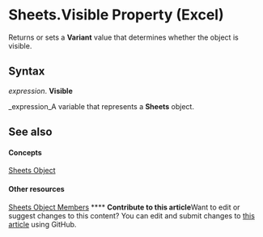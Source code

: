 
# Sheets.Visible Property (Excel)

Returns or sets a  **Variant** value that determines whether the object is visible.


## Syntax

 _expression_. **Visible**

 _expression_A variable that represents a  **Sheets** object.


## See also


#### Concepts


 [Sheets Object](048fd93c-bc27-4b58-358f-56fcee1710f8.md)
#### Other resources


 [Sheets Object Members](d630d25c-25cc-c866-a3d3-708246dc8b83.md)
****   **Contribute to this article**Want to edit or suggest changes to this content? You can edit and submit changes to  [this article](https://github.com/jhershey00/VBA_Excel_Test/OpenXMLCon/articles/a30627df-6535-6617-f8dc-6cca34435e8d.md) using GitHub.


